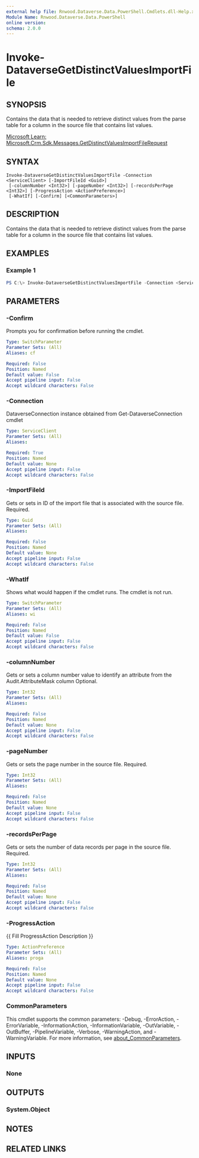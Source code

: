 ```yaml
---
external help file: Rnwood.Dataverse.Data.PowerShell.Cmdlets.dll-Help.xml
Module Name: Rnwood.Dataverse.Data.PowerShell
online version:
schema: 2.0.0
---
```


# Invoke-DataverseGetDistinctValuesImportFile

## SYNOPSIS
Contains the data that is needed to retrieve distinct values from the parse table for a column in the source file that contains list values.

[Microsoft Learn: Microsoft.Crm.Sdk.Messages.GetDistinctValuesImportFileRequest](https://learn.microsoft.com/dotnet/api/Microsoft.Crm.Sdk.Messages.GetDistinctValuesImportFileRequest)

## SYNTAX

```
Invoke-DataverseGetDistinctValuesImportFile -Connection <ServiceClient> [-ImportFileId <Guid>]
 [-columnNumber <Int32>] [-pageNumber <Int32>] [-recordsPerPage <Int32>] [-ProgressAction <ActionPreference>]
 [-WhatIf] [-Confirm] [<CommonParameters>]
```

## DESCRIPTION
Contains the data that is needed to retrieve distinct values from the parse table for a column in the source file that contains list values.

## EXAMPLES

### Example 1
```powershell
PS C:\> Invoke-DataverseGetDistinctValuesImportFile -Connection <ServiceClient> -ImportFileId <Guid> -columnNumber <Int32> -pageNumber <Int32> -recordsPerPage <Int32>
```

## PARAMETERS

### -Confirm
Prompts you for confirmation before running the cmdlet.

```yaml
Type: SwitchParameter
Parameter Sets: (All)
Aliases: cf

Required: False
Position: Named
Default value: False
Accept pipeline input: False
Accept wildcard characters: False
```

### -Connection
DataverseConnection instance obtained from Get-DataverseConnection cmdlet

```yaml
Type: ServiceClient
Parameter Sets: (All)
Aliases:

Required: True
Position: Named
Default value: None
Accept pipeline input: False
Accept wildcard characters: False
```

### -ImportFileId
Gets or sets in ID of the import file that is associated with the source file. Required.

```yaml
Type: Guid
Parameter Sets: (All)
Aliases:

Required: False
Position: Named
Default value: None
Accept pipeline input: False
Accept wildcard characters: False
```

### -WhatIf
Shows what would happen if the cmdlet runs. The cmdlet is not run.

```yaml
Type: SwitchParameter
Parameter Sets: (All)
Aliases: wi

Required: False
Position: Named
Default value: False
Accept pipeline input: False
Accept wildcard characters: False
```

### -columnNumber
Gets or sets a column number value to identify an attribute from the Audit.AttributeMask column Optional.

```yaml
Type: Int32
Parameter Sets: (All)
Aliases:

Required: False
Position: Named
Default value: None
Accept pipeline input: False
Accept wildcard characters: False
```

### -pageNumber
Gets or sets the page number in the source file. Required.

```yaml
Type: Int32
Parameter Sets: (All)
Aliases:

Required: False
Position: Named
Default value: None
Accept pipeline input: False
Accept wildcard characters: False
```

### -recordsPerPage
Gets or sets the number of data records per page in the source file. Required.

```yaml
Type: Int32
Parameter Sets: (All)
Aliases:

Required: False
Position: Named
Default value: None
Accept pipeline input: False
Accept wildcard characters: False
```

### -ProgressAction
{{ Fill ProgressAction Description }}

```yaml
Type: ActionPreference
Parameter Sets: (All)
Aliases: proga

Required: False
Position: Named
Default value: None
Accept pipeline input: False
Accept wildcard characters: False
```

### CommonParameters
This cmdlet supports the common parameters: -Debug, -ErrorAction, -ErrorVariable, -InformationAction, -InformationVariable, -OutVariable, -OutBuffer, -PipelineVariable, -Verbose, -WarningAction, and -WarningVariable. For more information, see [about_CommonParameters](http://go.microsoft.com/fwlink/?LinkID=113216).

## INPUTS

### None
## OUTPUTS

### System.Object
## NOTES

## RELATED LINKS
